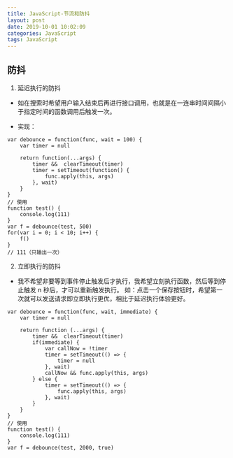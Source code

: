 ```yaml
---
title: JavaScript-节流和防抖
layout: post
date: 2019-10-01 10:02:09
categories: JavaScript
tags: JavaScript
---
```


## 防抖
1. 延迟执行的防抖
* 如在搜索时希望用户输入结束后再进行接口调用，也就是在一连串时间间隔小于指定时间的函数调用后触发一次。

* 实现：
```
var debounce = function(func, wait = 100) {
	var timer = null
	
	return function(...args) {
		timer &&  clearTimeout(timer)
        timer = setTimeout(function() {
            func.apply(this, args)
        }, wait)
	}
}
// 使用
function test() {
	console.log(111)
}
var f = debounce(test, 500)
for(var i = 0; i < 10; i++) {
	f()
}
// 111（只输出一次）
```

2. 立即执行的防抖
* 我不希望非要等到事件停止触发后才执行，我希望立刻执行函数，然后等到停止触发 n 秒后，才可以重新触发执行。
如：点击一个保存按钮时，希望第一次就可以发送请求即立即执行更优，相比于延迟执行体验更好。
```
var debounce = function(func, wait, immediate) {
	var timer = null

	return function (...args) {
        timer &&  clearTimeout(timer)
		if(immediate) {
            var callNow = !timer
			timer = setTimeout(() => {
                timer = null
            }, wait)
            callNow && func.apply(this, args)
		} else {
			timer = setTimeout(() => {
                func.apply(this, args)
			}, wait)
        }
	}
}
// 使用
function test() {
	console.log(111)
}
var f = debounce(test, 2000, true)
```